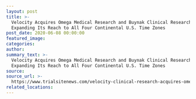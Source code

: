 ```yaml
---
layout: post
title: >-
  Velocity Acquires Omega Medical Research and Buynak Clinical Research,    
  Expanding Its Reach to All Four Continental U.S. Time Zones
post_date: 2020-06-08 00:00:00
featured_image:
categories:
author:
summary_text: >-
  Velocity Acquires Omega Medical Research and Buynak Clinical Research,
  Expanding Its Reach to All Four Continental U.S. Time Zones
source:
source_url: >-
  https://www.trialsitenews.com/velocity-clinical-research-acquires-omega-clinical-research-expanding-its-reach-to-all-four-continental-u-s-time-zones/
related_locations:
---
```


